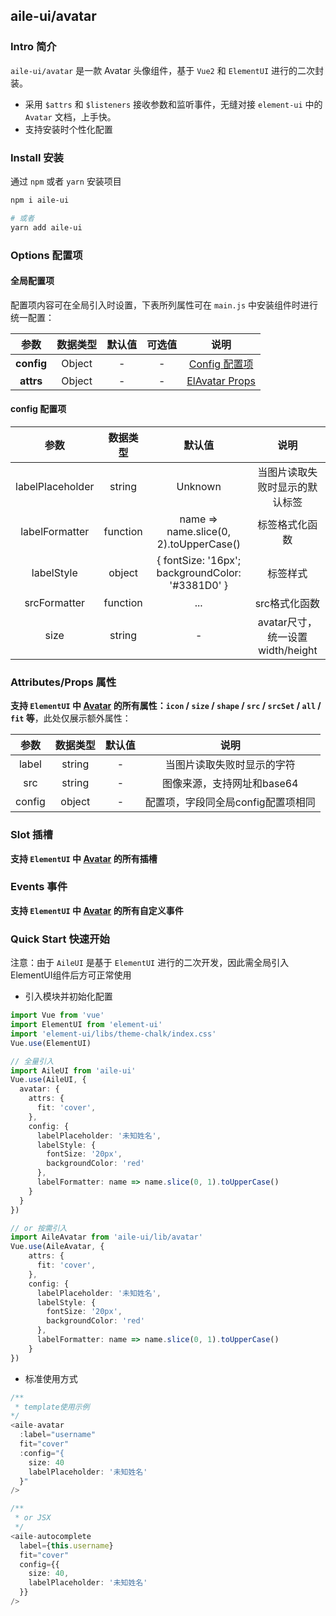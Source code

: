 ## aile-ui/avatar

### Intro 简介

`aile-ui/avatar` 是一款 Avatar 头像组件，基于 `Vue2` 和 `ElementUI` 进行的二次封装。

- 采用 `$attrs` 和 `$listeners` 接收参数和监听事件，无缝对接 `element-ui` 中的 `Avatar` 文档，上手快。
- 支持安装时个性化配置

### Install 安装

通过 `npm` 或者 `yarn` 安装项目

```bash
npm i aile-ui

# 或者
yarn add aile-ui
```

### Options 配置项

#### 全局配置项

配置项内容可在全局引入时设置，下表所列属性可在 `main.js` 中安装组件时进行统一配置：

|    参数    | 数据类型 | 默认值 | 可选值 |                                   说明                                   |
| :--------: | :------: | :----: | :----: | :----------------------------------------------------------------------: |
| **config** |  Object  |   -    |   -    |                     [Config 配置项](#config-配置项)                      |
| **attrs**  |  Object  |   -    |   -    | [ElAvatar Props](https://element.eleme.io/#/zh-CN/component/avatar) |


#### config 配置项

|       参数       | 数据类型 |                        默认值                        |               说明               |
| :--------------: | :------: | :--------------------------------------------------: | :------------------------------: |
| labelPlaceholder |  string  |                       Unknown                        |  当图片读取失败时显示的默认标签  |
|  labelFormatter  | function |        name => name.slice(0, 2).toUpperCase()        |          标签格式化函数          |
|    labelStyle    |  object  | { fontSize: '16px';<br> backgroundColor: '#3381D0' } |             标签样式             |
|   srcFormatter   | function |                         ...                          |          src格式化函数           |
|       size       |  string  |                          -                           | avatar尺寸，统一设置width/height |


### Attributes/Props 属性

**支持 `ElementUI` 中 [Avatar](https://element.eleme.io/#/zh-CN/component/Avatar) 的所有属性：`icon` / `size` / `shape` / `src` / `srcSet` / `all` / `fit` 等**，此处仅展示额外属性：

|  参数  | 数据类型 | 默认值 |                说明                |
| :----: | :------: | :----: | :--------------------------------: |
| label  |  string  |   -    |     当图片读取失败时显示的字符     |
|  src   |  string  |   -    |     图像来源，支持网址和base64     |
| config |  object  |   -    | 配置项，字段同全局config配置项相同 |

### Slot 插槽

**支持 `ElementUI` 中 [Avatar](https://element.eleme.io/#/zh-CN/component/Avatar) 的所有插槽**

### Events 事件

**支持 `ElementUI` 中 [Avatar](https://element.eleme.io/#/zh-CN/component/Avatar) 的所有自定义事件**

### Quick Start 快速开始

注意：由于 `AileUI` 是基于 `ElementUI` 进行的二次开发，因此需全局引入ElementUI组件后方可正常使用

- 引入模块并初始化配置

```ts
import Vue from 'vue'
import ElementUI from 'element-ui'
import 'element-ui/libs/theme-chalk/index.css'
Vue.use(ElementUI)

// 全量引入
import AileUI from 'aile-ui'
Vue.use(AileUI, {
  avatar: {
    attrs: {
      fit: 'cover',
    },
    config: {
      labelPlaceholder: '未知姓名',
      labelStyle: {
        fontSize: '20px',
        backgroundColor: 'red'
      },
      labelFormatter: name => name.slice(0, 1).toUpperCase()
    }
  }
})

// or 按需引入
import AileAvatar from 'aile-ui/lib/avatar'
Vue.use(AileAvatar, {
    attrs: {
      fit: 'cover',
    },
    config: {
      labelPlaceholder: '未知姓名',
      labelStyle: {
        fontSize: '20px',
        backgroundColor: 'red'
      },
      labelFormatter: name => name.slice(0, 1).toUpperCase()
    }
})

```

- 标准使用方式

```ts
/**
 * template使用示例
*/
<aile-avatar
  :label="username"
  fit="cover"
  :config="{
    size: 40
    labelPlaceholder: '未知姓名'
  }"
/>

/**
 * or JSX
 */
<aile-autocomplete
  label={this.username}
  fit="cover"
  config={{
    size: 40,
    labelPlaceholder: '未知姓名'
  }}
/>
```
